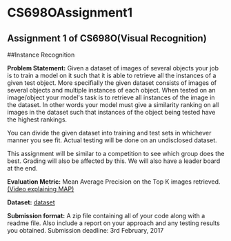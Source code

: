 # CS698OAssignment1
## Assignment 1 of CS698O(Visual Recognition)


##Instance Recognition

**Problem Statement:** 
Given a dataset of images of several objects your job is to train a model on it such that it is able to retrieve all the instances of a given test object. More specifially the given dataset consists of images of several objects and multiple instances of each object. When tested on an image/object your model's task is to retrieve all instances of the image in the dataset. In other words your model must give a similarity ranking on all images in the dataset such that instances of the object being tested have the highest rankings.

You can divide the given dataset into training and test sets in whichever manner you see fit. Actual testing will be done on an undisclosed dataset.

This assignment will be similar to a competition to see which group does the best. Grading will also be affected by this. We will also have a leader board at the end.


**Evaluation Metric:**
Mean Average Precision on the Top K images retrieved. [(Video explaining MAP)](https://www.youtube.com/watch?v=pM6DJ0ZZee0)

**Dataset:** [dataset](http://web.cse.iitk.ac.in/users/cs676/2017_visrec/www/asm1/Dataset.tar.gz)

**Submission format:** A zip file containing all of your code along with a readme file. Also include a report on your approach and any testing results you obtained.
Submission deadline: 3rd February, 2017



